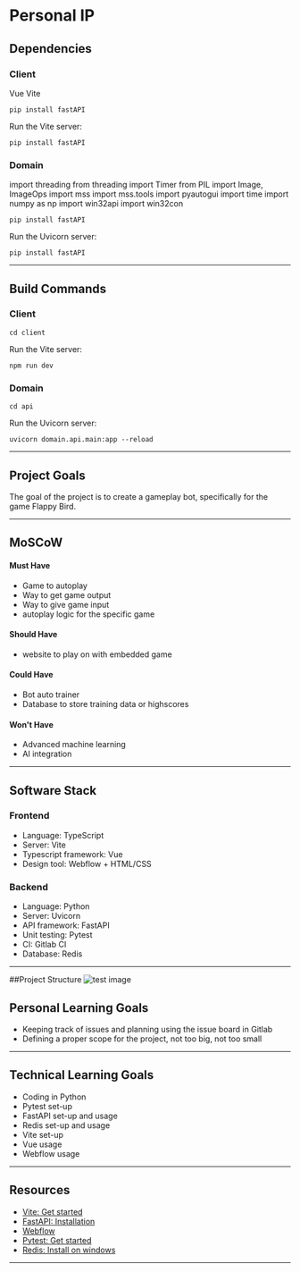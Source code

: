 # Personal IP

## Dependencies
### Client
Vue
Vite

```
pip install fastAPI
```
Run the Vite server:
```
pip install fastAPI
```
### Domain
import threading
from threading import Timer
from PIL import Image, ImageOps
import mss
import mss.tools
import pyautogui
import time
import numpy as np
import win32api
import win32con
```
pip install fastAPI
```
Run the Uvicorn server:
```
pip install fastAPI
```
***

## Build Commands
### Client
```
cd client
```
Run the Vite server:
```
npm run dev
```
### Domain
```
cd api
```
Run the Uvicorn server:
```
uvicorn domain.api.main:app --reload
```
***

## Project Goals
The goal of the project is to create a gameplay bot, specifically for the game Flappy Bird.
***

## MoSCoW
#### Must Have
- Game to autoplay
- Way to get game output
- Way to give game input
- autoplay logic for the specific game
#### Should Have
- website to play on with embedded game
#### Could Have
- Bot auto trainer
- Database to store training data or highscores
#### Won't Have
- Advanced machine learning
- AI integration
***

## Software Stack
### Frontend
- Language: TypeScript
- Server: Vite
- Typescript framework: Vue
- Design tool: Webflow + HTML/CSS
### Backend
- Language: Python
- Server: Uvicorn
- API framework: FastAPI
- Unit testing: Pytest
- CI: Gitlab CI
- Database: Redis
***

##Project Structure
![test image](https://www.visual-paradigm.com/servlet/editor-content/tutorials/flowchart-tutorial/sites/7/2018/09/flowchart-example.png)

## Personal Learning Goals
- Keeping track of issues and planning using the issue board in Gitlab
- Defining a proper scope for the project, not too big, not too small
***

## Technical Learning Goals
- Coding in Python
- Pytest set-up
- FastAPI set-up and usage
- Redis set-up and usage
- Vite set-up
- Vue usage
- Webflow usage
***

## Resources
- [Vite: Get started](https://vitejs.dev/guide/)
- [FastAPI: Installation](https://fastapi.tiangolo.com/#installation)
- [Webflow](https://webflow.com)
- [Pytest: Get started](https://docs.pytest.org/en/8.2.x/getting-started.html)
- [Redis: Install on windows](https://redis.io/docs/latest/operate/oss_and_stack/install/install-redis/install-redis-on-windows/)
***